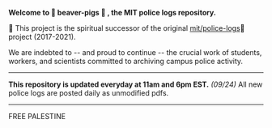**Welcome to 🦫 beaver-pigs 🐷 , the MIT police logs repository.**

💫 This project is the spiritual successor of the original [mit/police-logs](https://github.com/mit/police-logs)👮 project (2017-2021). 

We are indebted to -- and proud to continue -- the crucial work of students, workers, and scientists committed to archiving campus police activity. 

-----

**This repository is updated everyday at 11am and 6pm EST.</font>** *(09/24)*
All new police logs are posted daily as unmodified pdfs.

-----

FREE PALESTINE 
